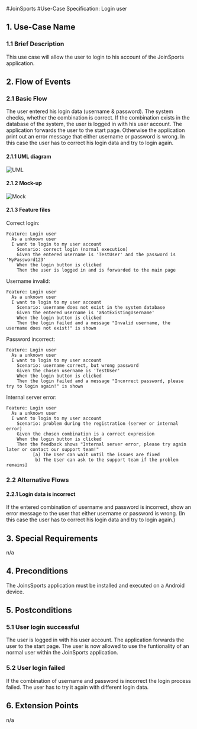 #JoinSports
#Use-Case Specification: Login user

## 1. Use-Case Name 
### 1.1 Brief Description
This use case will allow the user to login to his account of the JoinSports application.

## 2. Flow of Events
### 2.1 Basic Flow 
The user entered his login data (username & password). The system checks, whether the combination is correct.
If the combination exists in the database of the system, the user is logged in with his user account. The application forwards the user to the start page.
Otherwise the application print out an error message that either username or password is wrong. In this case the user has to correct his login data and try to login again.

#### 2.1.1 UML diagram
![UML]

#### 2.1.2 Mock-up 
![Mock]

#### 2.1.3 Feature files
<!-- ![Feature] -->

Correct login:
```cucumber
Feature: Login user
  As a unknown user
  I want to login to my user account
 	Scenario: correct login (normal execution)
    Given the entered username is 'TestUser' and the password is 'MyPassword123'
    When the login button is clicked
    Then the user is logged in and is forwarded to the main page
```
Username invalid:
```cucumber
Feature: Login user
  As a unknown user
  I want to login to my user account
 	Scenario: username does not exist in the system database
    Given the entered username is 'aNotExistingUsername'
    When the login button is clicked
    Then the login failed and a message "Invalid username, the username does not exist!" is shown
```

Password incorrect:
```cucumber
Feature: Login user
  As a unknown user
  I want to login to my user account
 	Scenario: username correct, but wrong password
    Given the chosen username is 'TestUser'
    When the login button is clicked
    Then the login failed and a message "Incorrect password, please try to login again!" is shown
```

Internal server error:
```cucumber
Feature: Login user
  As a unknown user
  I want to login to my user account
 	Scenario: problem during the registration (server or internal error)
    Given the chosen combination is a correct expression
    When the login button is clicked
    Then the feedback shows "Internal server error, please try again later or contact our support team!"
          [a) The User can wait until the issues are fixed
           b) The User can ask to the support team if the problem remains]

```

### 2.2 Alternative Flows
#### 2.2.1 Login data is incorrect
If the entered combination of username and password is incorrect, show an error message to the user that either username or password is wrong.
(In this case the user has to correct his login data and try to login again.)

## 3. Special Requirements
n/a

## 4. Preconditions
The JoinsSports application must be installed and executed on a Android device.

## 5. Postconditions
### 5.1 User login successful
The user is logged in with his user account. The application forwards the user to the start page.
The user is now allowed to use the funtionality of an normal user within the JoinSports application.

### 5.2	User login failed
If the combination of username and password is incorrect the login process failed. The user has to try it again with different login data. 

## 6. Extension Points
n/a

<!-- picture links -->
[UML]: ? "UML Diagram"
[Mock]: ? "Mock-Up"
<!-- [Feature]:  "Feature file" -->
